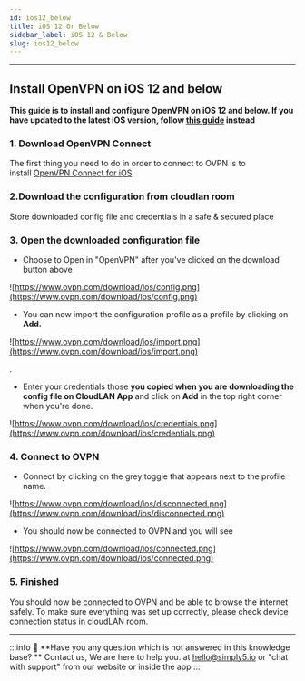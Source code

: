 ```yaml
---
id: ios12_below
title: iOS 12 Or Below
sidebar_label: iOS 12 & Below
slug: ios12_below
---
```


---
## **Install OpenVPN on iOS 12 and below**

**This guide is to install and configure OpenVPN on iOS 12 and below. If you have updated to the latest iOS version, follow [this guide](ios13) instead**

### **1. Download OpenVPN Connect**

The first thing you need to do in order to connect to OVPN is to install [OpenVPN Connect for iOS](https://itunes.apple.com/us/app/openvpn-connect/id590379981?mt=8).

### **2.Download the configuration from cloudlan room**
Store downloaded config file and credentials in a safe & secured place

### **3. Open the downloaded configuration file**

- Choose to Open in "OpenVPN" after you've clicked on the download button above

![https://www.ovpn.com/download/ios/config.png](https://www.ovpn.com/download/ios/config.png)

- You can now import the configuration profile as a profile by clicking on **Add.**

![https://www.ovpn.com/download/ios/import.png](https://www.ovpn.com/download/ios/import.png)

.

- Enter your credentials those **you copied when you are downloading the config file on CloudLAN App** and click on **Add** in the top right corner when you're done.

![https://www.ovpn.com/download/ios/credentials.png](https://www.ovpn.com/download/ios/credentials.png)

### **4. Connect to OVPN**

- Connect by clicking on the grey toggle that appears next to the profile name.

![https://www.ovpn.com/download/ios/disconnected.png](https://www.ovpn.com/download/ios/disconnected.png)

- You should now be connected to OVPN and you will see

![https://www.ovpn.com/download/ios/connected.png](https://www.ovpn.com/download/ios/connected.png)

### **5. Finished**

You should now be connected to OVPN and be able to browse the internet safely. To make sure everything was set up correctly, please check device connection status in cloudLAN room.

---

:::info
:information_desk_person: **Have you any question which is not answered in this knowledge base? **
Contact us, We are here to help you. at [hello@simply5.io](mailto:hello@simply5.io) or "chat with support" from our website or inside the app
:::